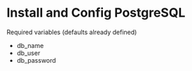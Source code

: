 # Install and Config PostgreSQL

Required variables (defaults already defined)

- db_name
- db_user
- db_password
